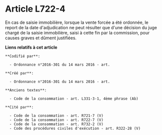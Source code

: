 # Article L722-4

En cas de saisie immobilière, lorsque la vente forcée a été ordonnée, le report de la date d'adjudication ne peut résulter
que d'une décision du juge chargé de la saisie immobilière, saisi à cette fin par la commission, pour causes graves et dûment
justifiées.

**Liens relatifs à cet article**

	**Codifié par**:

	  - Ordonnance n°2016-301 du 14 mars 2016 - art.

	**Créé par**:

	  - Ordonnance n°2016-301 du 14 mars 2016 - art.

	**Anciens textes**:

	  - Code de la consommation - art. L331-3-1, 4ème phrase (Ab)

	**Cité par**:

	  - Code de la consommation - art. R721-7 (V)
	  - Code de la consommation - art. R722-7 (V)
	  - Code de la consommation - art. R732-2 (V)
	  - Code des procédures civiles d'exécution - art. R322-28 (V)
